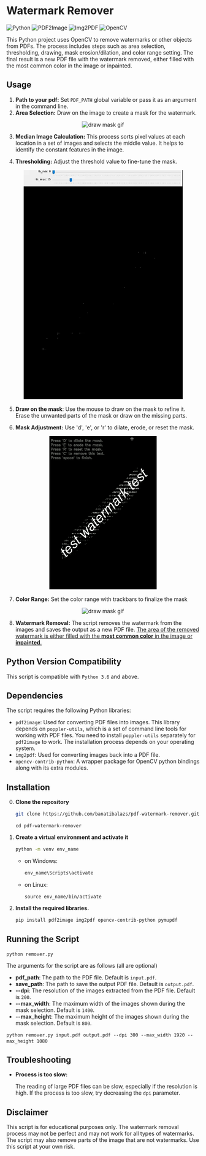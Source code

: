 #  Watermark Remover

![Python](https://img.shields.io/badge/python-3.6+-green.svg)
![PDF2Image](https://img.shields.io/badge/pdf2image--green.svg)
![Img2PDF](https://img.shields.io/badge/img2pdf--green.svg)
![OpenCV](https://img.shields.io/badge/opencv_contrib_python--green.svg)


This Python project uses OpenCV to remove watermarks or other objects from PDFs. The process includes steps such as area selection, thresholding, drawing, mask erosion/dilation, and color range setting. The final result is a new PDF file with the watermark removed, either filled with the most common color in the image or inpainted.

## Usage


1. **Path to your pdf:** Set `PDF_PATH` global variable or pass it as an argument in the command line. 
2. **Area Selection:** Draw on the image to create a mask for the watermark.

<p align="center">
  <img src="https://github.com/banatibalazs/pdf-watermark-remover/blob/main/gifs/sm_1_draw.gif" alt="draw mask gif">
</p>

3. **Median Image Calculation:** This process sorts pixel values at each location in a set of images and selects the middle value. It helps to identify the constant features in the image.

4. **Thresholding:** Adjust the threshold value to fine-tune the mask.

<p align="center">
  <img src="https://github.com/banatibalazs/pdf-watermark-remover/blob/main/gifs/sm_2_threshold.gif" alt="draw mask gif">
</p>

5. **Draw on the mask**: Use the mouse to draw on the mask to refine it. Erase the unwanted parts of the mask or draw on the missing parts. 

6. **Mask Adjustment:** Use 'd', 'e', or 'r' to dilate, erode, or reset the mask.

<p align="center">
  <img src="https://github.com/banatibalazs/pdf-watermark-remover/blob/main/gifs/sm_3_erode_dilate.gif" alt="draw mask gif">
</p>

7. **Color Range:** Set the color range with trackbars to finalize the mask
<p align="center">
  <img src="https://github.com/banatibalazs/pdf-watermark-remover/blob/main/gifs/sm_4_color_filter.gif" alt="draw mask gif">
</p>

8. **Watermark Removal:** The script removes the watermark from the images and saves the output as a new PDF file. <u> The area of the removed watermark is either filled with the **most common color** in the image or **inpainted**. </u>


## Python Version Compatibility

This script is compatible with `Python 3.6` and above.

## Dependencies

The script requires the following Python libraries:

- `pdf2image`: Used for converting PDF files into images. This library depends on `poppler-utils`, which is a set of command line tools for working with PDF files. You need to install `poppler-utils` separately for `pdf2image` to work. The installation process depends on your operating system.
- `img2pdf`: Used for converting images back into a PDF file.
- `opencv-contrib-python`: A wrapper package for OpenCV python bindings along with its extra modules.

## Installation 

0. **Clone the repository**

    ```bash
    git clone https://github.com/banatibalazs/pdf-watermark-remover.git
   ```
    ```commandline
    cd pdf-watermark-remover
    ```
1. **Create a virtual environment and activate it**

    ```bash
    python -m venv env_name
    ```
   - on Windows:
    
        ```bash
        env_name\Scripts\activate
        ```

   - on Linux:
        ```
        source env_name/bin/activate
        ```

2. **Install the required libraries.**
    
    ```bash
    pip install pdf2image img2pdf opencv-contrib-python pymupdf
    ```

## Running the Script

```
python remover.py 
```


The arguments for the script are as follows (all are optional)
- **pdf_path**: The path to the PDF file. Default is `input.pdf`.
- **save_path**: The path to save the output PDF file. Default is `output.pdf`.
- **--dpi**: The resolution of the images extracted from the PDF file. Default is `200`.
- **--max_width**: The maximum width of the images shown during the mask selection. Default is `1400`.
- **--max_height**: The maximum height of the images shown during the mask selection. Default is `800`.


```
python remover.py input.pdf output.pdf --dpi 300 --max_width 1920 --max_height 1080
```


## Troubleshooting

- **Process is too slow:**

   The reading of large PDF files can be slow, especially if the resolution is high. If the process is too slow, try decreasing the `dpi` parameter.

## Disclaimer

This script is for educational purposes only. The watermark removal process may not be perfect and may not work for all types of watermarks. The script may also remove parts of the image that are not watermarks. Use this script at your own risk.
